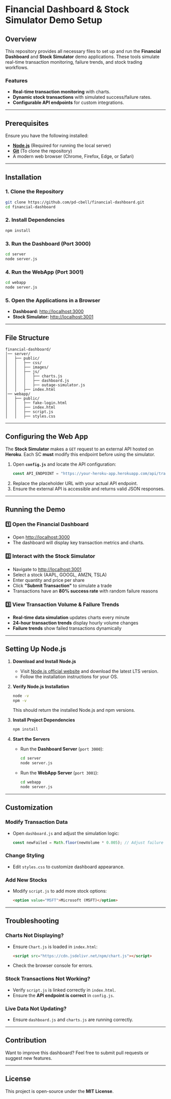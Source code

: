 # Financial Dashboard & Stock Simulator Demo Setup

## Overview

This repository provides all necessary files to set up and run the **Financial Dashboard** and **Stock Simulator** demo applications. These tools simulate real-time transaction monitoring, failure trends, and stock trading workflows.

### Features
- **Real-time transaction monitoring** with charts.
- **Dynamic stock transactions** with simulated success/failure rates.
- **Configurable API endpoints** for custom integrations.

---

## Prerequisites

Ensure you have the following installed:
- **[Node.js](https://nodejs.org/)** (Required for running the local server)
- **[Git](https://git-scm.com/)** (To clone the repository)
- A modern web browser (Chrome, Firefox, Edge, or Safari)

---

## Installation

### 1. Clone the Repository
```sh
git clone https://github.com/pd-cbell/financial-dashboard.git
cd financial-dashboard
```

### 2. Install Dependencies
```sh
npm install
```

### 3. Run the Dashboard (Port 3000)
```sh
cd server
node server.js
```

### 4. Run the WebApp (Port 3001)
```sh
cd webapp
node server.js
```

### 5. Open the Applications in a Browser
- **Dashboard:** [http://localhost:3000](http://localhost:3000)
- **Stock Simulator:** [http://localhost:3001](http://localhost:3001)

---

## File Structure

```
financial-dashboard/
│── server/
│   ├── public/
│   │   ├── css/
│   │   ├── images/
│   │   ├── js/
│   │   │   ├── charts.js
│   │   │   ├── dashboard.js
│   │   │   ├── outage-simulator.js
│   │   ├── index.html
│── webapp/
│   ├── public/
│   │   ├── fake-login.html
│   │   ├── index.html
│   │   ├── script.js
│   │   ├── styles.css
```

---

## Configuring the Web App

The **Stock Simulator** makes a `GET` request to an external API hosted on **Heroku**. Each SC **must** modify this endpoint before using the simulator.

1. Open **`config.js`** and locate the API configuration:
   ```js
   const API_ENDPOINT = "https://your-heroku-app.herokuapp.com/api/transactions";
   ```
2. Replace the placeholder URL with your actual API endpoint.
3. Ensure the external API is accessible and returns valid JSON responses.

---

## Running the Demo

### 1️⃣ Open the Financial Dashboard
- Open [http://localhost:3000](http://localhost:3000)
- The dashboard will display key transaction metrics and charts.

### 2️⃣ Interact with the Stock Simulator
- Navigate to [http://localhost:3001](http://localhost:3001)
- Select a stock (AAPL, GOOGL, AMZN, TSLA)
- Enter quantity and price per share
- Click **"Submit Transaction"** to simulate a trade
- Transactions have an **80% success rate** with random failure reasons

### 3️⃣ View Transaction Volume & Failure Trends
- **Real-time data simulation** updates charts every minute
- **24-hour transaction trends** display hourly volume changes
- **Failure trends** show failed transactions dynamically

---

## Setting Up Node.js

1. **Download and Install Node.js**
   - Visit [Node.js official website](https://nodejs.org/) and download the latest LTS version.
   - Follow the installation instructions for your OS.

2. **Verify Node.js Installation**
   ```sh
   node -v
   npm -v
   ```
   This should return the installed Node.js and npm versions.

3. **Install Project Dependencies**
   ```sh
   npm install
   ```

4. **Start the Servers**
   - Run the **Dashboard Server** (`port 3000`):
     ```sh
     cd server
     node server.js
     ```
   - Run the **WebApp Server** (`port 3001`):
     ```sh
     cd webapp
     node server.js
     ```

---

## Customization

### Modify Transaction Data
- Open `dashboard.js` and adjust the simulation logic:
  ```js
  const newFailed = Math.floor(newVolume * 0.005); // Adjust failure rate
  ```

### Change Styling
- Edit `styles.css` to customize dashboard appearance.

### Add New Stocks
- Modify `script.js` to add more stock options:
  ```html
  <option value="MSFT">Microsoft (MSFT)</option>
  ```

---

## Troubleshooting

### Charts Not Displaying?
- Ensure `Chart.js` is loaded in `index.html`:
  ```html
  <script src="https://cdn.jsdelivr.net/npm/chart.js"></script>
  ```
- Check the browser console for errors.

### Stock Transactions Not Working?
- Verify `script.js` is linked correctly in `index.html`.
- Ensure the **API endpoint is correct** in `config.js`.

### Live Data Not Updating?
- Ensure `dashboard.js` and `charts.js` are running correctly.

---

## Contribution

Want to improve this dashboard? Feel free to submit pull requests or suggest new features.

---

## License

This project is open-source under the **MIT License**.

